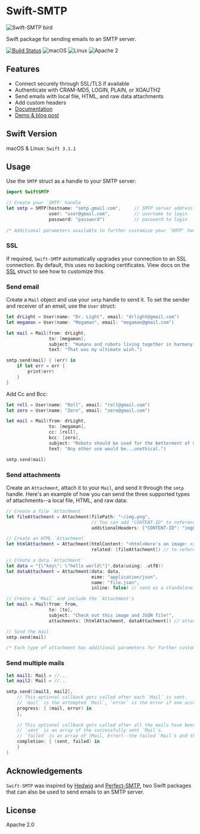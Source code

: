 # Swift-SMTP

![Swift-SMTP bird](https://github.com/IBM-Swift/Swift-SMTP/blob/master/Assets/swift-smtp-bird.png)

Swift package for sending emails to an SMTP server.

[![Build Status](https://travis-ci.com/IBM-Swift/Swift-SMTP.svg?token=prrUzhsjZyXD9LxyWxge&branch=master)](https://travis-ci.com/IBM-Swift/Swift-SMTP.svg?token=prrUzhsjZyXD9LxyWxge&branch=master)
![macOS](https://img.shields.io/badge/os-macOS-green.svg?style=flat)
![Linux](https://img.shields.io/badge/os-linux-green.svg?style=flat)
![Apache 2](https://img.shields.io/badge/license-Apache2-blue.svg?style=flat)

## Features

- Connect securely through SSL/TLS if available
- Authenticate with CRAM-MD5, LOGIN, PLAIN, or XOAUTH2
- Send emails with local file, HTML, and raw data attachments
- Add custom headers
- [Documentation](https://ibm-swift.github.io/Swift-SMTP/)
- [Demo & blog post](https://developer.ibm.com/swift/2017/05/31/4675/)

## Swift Version

macOS & Linux: `Swift 3.1.1`

## Usage

Use the `SMTP` struct as a handle to your SMTP server:

```swift
import SwiftSMTP

// Create your `SMTP` handle
let smtp = SMTP(hostname: "smtp.gmail.com",     // SMTP server address
                user: "user@gmail.com",         // username to login 
                password: "password")           // password to login
                
/* Additional parameters available to further customize your `SMTP` handle */
```

### SSL

If required, `Swift-SMTP` automatically upgrades your connection to an SSL connection. By default, this uses no backing certificates. View docs on the [SSL](https://ibm-swift.github.io/Swift-SMTP/Structs/SSL.html) struct to see how to customize this.

### Send email

Create a `Mail` object and use your `smtp` handle to send it. To set the sender and receiver of an email, use the `User` struct:

```swift
let drLight = User(name: "Dr. Light", email: "drlight@gmail.com")
let megaman = User(name: "Megaman", email: "megaman@gmail.com")

let mail = Mail(from: drLight,
                to: [megaman],
                subject: "Humans and robots living together in harmony and equality.",
                text: "That was my ultimate wish.")

smtp.send(mail) { (err) in
    if let err = err {
        print(err)
    }
}
```

Add Cc and Bcc:

```swift
let roll = User(name: "Roll", email: "roll@gmail.com")
let zero = User(name: "Zero", email: "zero@gmail.com")

let mail = Mail(from: drLight,
                to: [megaman],
                cc: [roll],
                bcc: [zero],
                subject: "Robots should be used for the betterment of mankind.",
                text: "Any other use would be...unethical.")

smtp.send(mail)
```

### Send attachments

Create an `Attachment`, attach it to your `Mail`, and send it through the `smtp` handle. Here's an example of how you can send the three supported types of attachments--a local file, HTML, and raw data:

```swift
// Create a file `Attachment`
let fileAttachment = Attachment(filePath: "~/img.png",
                                // You can add "CONTENT-ID" to reference this in another attachment
                                additionalHeaders: ["CONTENT-ID": "img001"])

// Create an HTML `Attachment`
let htmlAttachment = Attachment(htmlContent: "<html>Here's an image: <img src=\"cid:img001\"/></html>", 
                                related: [fileAttachment]) // to reference `fileAttachment`

// Create a data `Attachment`
let data = "{\"key\": \"hello world\"}".data(using: .utf8)!
let dataAttachment = Attachment(data: data, 
                                mime: "application/json", 
                                name: "file.json",
                                inline: false) // send as a standalone attachment

// Create a `Mail` and include the `Attachment`s
let mail = Mail(from: from, 
                to: [to], 
                subject: "Check out this image and JSON file!", 
                attachments: [htmlAttachment, dataAttachment]) // attachments we created earlier

// Send the mail
smtp.send(mail)

/* Each type of attachment has additional parameters for further customization */
```

### Send multiple mails

```swift
let mail1: Mail = //...
let mail2: Mail = //...

smtp.send([mail1, mail2], 
    // This optional callback gets called after each `Mail` is sent.
    // `mail` is the attempted `Mail`, `error` is the error if one occured.
    progress: { (mail, error) in
    },
    
    // This optional callback gets called after all the mails have been sent.
    // `sent` is an array of the successfully sent `Mail`s.
    // `failed` is an array of (Mail, Error)--the failed `Mail`s and their corresponding errors.
    completion: { (sent, failed) in
    }
)
```

## Acknowledgements

`Swift-SMTP` was inspired by [Hedwig](https://github.com/onevcat/Hedwig) and [Perfect-SMTP](https://github.com/PerfectlySoft/Perfect-SMTP), two Swift packages that can also be used to send emails to an SMTP server.

## License

Apache 2.0

